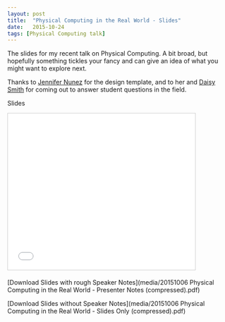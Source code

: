 ```yaml
---
layout: post
title:  "Physical Computing in the Real World - Slides"
date:   2015-10-24
tags: [Physical Computing talk]
---
```


The slides for my recent talk on Physical Computing. A bit broad, but hopefully something tickles your fancy and can give an idea of what you might want to explore next. 

Thanks to [Jennifer Nunez](http://www.jennifernunez.com.au/) for the design template, and to her and [Daisy Smith](http://daisymarie128.github.io/) for coming out to answer student questions in the field.

Slides

<iframe src="//www.slideshare.net/slideshow/embed_code/key/uYRRpfyO3MElRM" width="425" height="355" frameborder="0" marginwidth="0" marginheight="0" scrolling="no" style="border:1px solid #CCC; border-width:1px; margin-bottom:5px; max-width: 100%;" allowfullscreen> </iframe>


[Download Slides with rough Speaker Notes](media/20151006 Physical Computing in the Real World - Presenter Notes (compressed).pdf)

[Download Slides without Speaker Notes](media/20151006 Physical Computing in the Real World - Slides Only (compressed).pdf)

